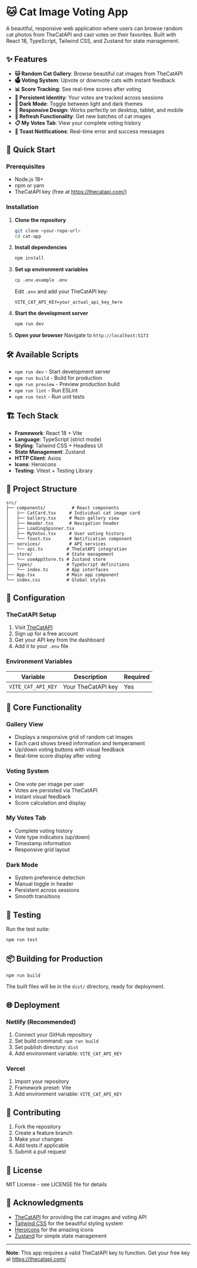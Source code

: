 # 🐱 Cat Image Voting App

A beautiful, responsive web application where users can browse random cat photos from TheCatAPI and cast votes on their favorites. Built with React 18, TypeScript, Tailwind CSS, and Zustand for state management.

## ✨ Features

- **🐱 Random Cat Gallery**: Browse beautiful cat images from TheCatAPI
- **🗳️ Voting System**: Upvote or downvote cats with instant feedback
- **📊 Score Tracking**: See real-time scores after voting
- **👤 Persistent Identity**: Your votes are tracked across sessions
- **🌙 Dark Mode**: Toggle between light and dark themes
- **📱 Responsive Design**: Works perfectly on desktop, tablet, and mobile
- **🔄 Refresh Functionality**: Get new batches of cat images
- **📋 My Votes Tab**: View your complete voting history
- **🔔 Toast Notifications**: Real-time error and success messages

## 🚀 Quick Start

### Prerequisites

- Node.js 18+ 
- npm or yarn
- TheCatAPI key (free at https://thecatapi.com/)

### Installation

1. **Clone the repository**
   ```bash
   git clone <your-repo-url>
   cd cat-app
   ```

2. **Install dependencies**
   ```bash
   npm install
   ```

3. **Set up environment variables**
   ```bash
   cp .env.example .env
   ```
   
   Edit `.env` and add your TheCatAPI key:
   ```env
   VITE_CAT_API_KEY=your_actual_api_key_here
   ```

4. **Start the development server**
   ```bash
   npm run dev
   ```

5. **Open your browser**
   Navigate to `http://localhost:5173`

## 🛠️ Available Scripts

- `npm run dev` - Start development server
- `npm run build` - Build for production
- `npm run preview` - Preview production build
- `npm run lint` - Run ESLint
- `npm run test` - Run unit tests

## 🏗️ Tech Stack

- **Framework**: React 18 + Vite
- **Language**: TypeScript (strict mode)
- **Styling**: Tailwind CSS + Headless UI
- **State Management**: Zustand
- **HTTP Client**: Axios
- **Icons**: Heroicons
- **Testing**: Vitest + Testing Library

## 📁 Project Structure

```
src/
├── components/          # React components
│   ├── CatCard.tsx     # Individual cat image card
│   ├── Gallery.tsx     # Main gallery view
│   ├── Header.tsx      # Navigation header
│   ├── LoadingSpinner.tsx
│   ├── MyVotes.tsx     # User voting history
│   └── Toast.tsx       # Notification component
├── services/           # API services
│   └── api.ts         # TheCatAPI integration
├── store/             # State management
│   └── useAppStore.ts # Zustand store
├── types/             # TypeScript definitions
│   └── index.ts       # App interfaces
├── App.tsx            # Main app component
└── index.css          # Global styles
```

## 🔧 Configuration

### TheCatAPI Setup

1. Visit [TheCatAPI](https://thecatapi.com/)
2. Sign up for a free account
3. Get your API key from the dashboard
4. Add it to your `.env` file

### Environment Variables

| Variable | Description | Required |
|----------|-------------|----------|
| `VITE_CAT_API_KEY` | Your TheCatAPI key | Yes |

## 🎯 Core Functionality

### Gallery View
- Displays a responsive grid of random cat images
- Each card shows breed information and temperament
- Up/down voting buttons with visual feedback
- Real-time score display after voting

### Voting System
- One vote per image per user
- Votes are persisted via TheCatAPI
- Instant visual feedback
- Score calculation and display

### My Votes Tab
- Complete voting history
- Vote type indicators (up/down)
- Timestamp information
- Responsive grid layout

### Dark Mode
- System preference detection
- Manual toggle in header
- Persistent across sessions
- Smooth transitions

## 🧪 Testing

Run the test suite:
```bash
npm run test
```

## 📦 Building for Production

```bash
npm run build
```

The built files will be in the `dist/` directory, ready for deployment.

## 🌐 Deployment

### Netlify (Recommended)
1. Connect your GitHub repository
2. Set build command: `npm run build`
3. Set publish directory: `dist`
4. Add environment variable: `VITE_CAT_API_KEY`

### Vercel
1. Import your repository
2. Framework preset: Vite
3. Add environment variable: `VITE_CAT_API_KEY`

## 🤝 Contributing

1. Fork the repository
2. Create a feature branch
3. Make your changes
4. Add tests if applicable
5. Submit a pull request

## 📄 License

MIT License - see LICENSE file for details

## 🙏 Acknowledgments

- [TheCatAPI](https://thecatapi.com/) for providing the cat images and voting API
- [Tailwind CSS](https://tailwindcss.com/) for the beautiful styling system
- [Heroicons](https://heroicons.com/) for the amazing icons
- [Zustand](https://github.com/pmndrs/zustand) for simple state management

---

**Note**: This app requires a valid TheCatAPI key to function. Get your free key at https://thecatapi.com/

